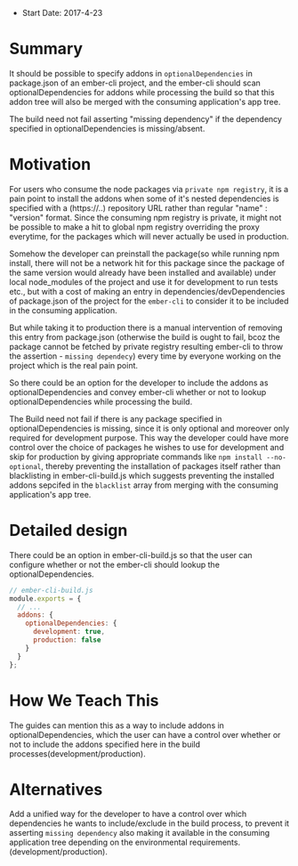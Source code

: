 - Start Date: 2017-4-23

# Summary

It should be possible to specify addons in `optionalDependencies` in package.json of an ember-cli project, and the ember-cli should scan optionalDependencies for addons while processing the build so that this addon tree will also be merged with the consuming application's app tree.

The build need not fail asserting "missing dependency" if the dependency specified in optionalDependencies is missing/absent.

# Motivation

For users who consume the node packages via `private npm registry`, it is a pain point to install the addons when some of it's nested dependencies is specified with a (https://..) repository URL rather than regular "name" : "version" format. Since the consuming npm registry is private, it might not be possible to make a hit to global npm registry overriding the proxy everytime, for the packages which will never actually be used in production.

Somehow the developer can preinstall the package(so while running npm install, there will not be a network hit for this package since the package of the same version would already have been installed and available) under local node_modules of the project and use it for development to run tests etc., but with a cost of making an entry in dependencies/devDependencies of package.json of the project for the `ember-cli` to consider it to be included in the consuming application. 

But while taking it to production there is a manual intervention of removing this entry from package.json (otherwise the build is ought to fail, bcoz the package cannot be fetched by private registry resulting ember-cli to throw the assertion - `missing dependecy`) every time by everyone working on the project which is the real pain point.

So there could be an option for the developer to include the addons as optionalDependencies and convey ember-cli whether or not to lookup optionalDependencies while processing the build.

The Build need not fail if there is any package specified in optionalDependencies is missing, since it is only optional and moreover only required for development purpose. This way the developer could have more control over the choice of packages he wishes to use for development and skip for production by giving appropriate commands like `npm install --no-optional`, thereby preventing the installation of packages itself rather than blacklisting in ember-cli-build.js which suggests preventing the installed addons sepcifed in the `blacklist` array from merging with the consuming application's app tree.

# Detailed design

There could be an option in ember-cli-build.js so that the user can configure whether or not the ember-cli should lookup the optionalDependencies.

```js
// ember-cli-build.js
module.exports = {
  // ...
  addons: {
    optionalDependencies: {
      development: true,
      production: false
    }
  }
};
```
# How We Teach This

The guides can mention this as a way to include addons in optionalDependencies, which the user can have a control over whether or not to include the addons specified here in the build processes(development/production).

# Alternatives

Add a unified way for the developer to have a control over which dependencies he wants to include/exclude in the build process, to prevent it asserting `missing dependency` also making it available in the consuming application tree depending on the environmental requirements.(development/production).

